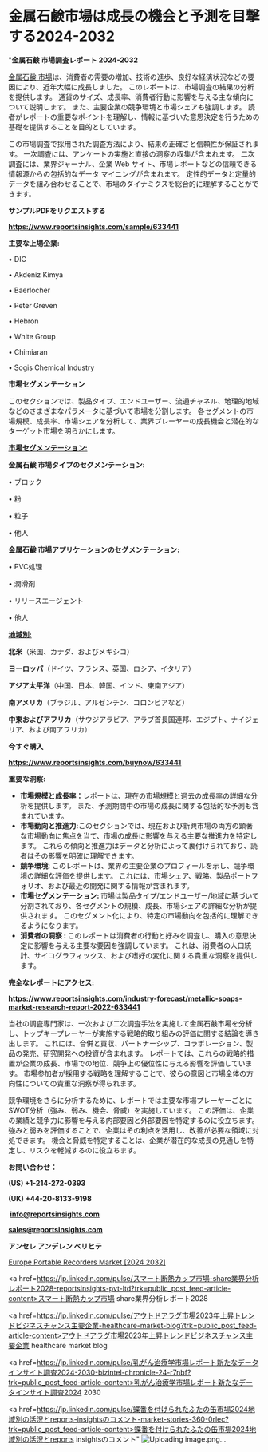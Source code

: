 # 金属石鹸市場は成長の機会と予測を目撃する2024-2032

"<strong>金属石鹸 市場調査レポート 2024-2032</strong>

<a href=https://www.reportsinsights.com/sample/633441>金属石鹸 市場</a>は、消費者の需要の増加、技術の進歩、良好な経済状況などの要因により、近年大幅に成長しました。 このレポートは、市場調査の結果の分析を提供します。 通貨のサイズ、成長率、消費者行動に影響を与える主な傾向について説明します。 また、主要企業の競争環境と市場シェアも強調します。 読者がレポートの重要なポイントを理解し、情報に基づいた意思決定を行うための基礎を提供することを目的としています。

この市場調査で採用された調査方法により、結果の正確さと信頼性が保証されます。 一次調査には、アンケートの実施と直接の洞察の収集が含まれます。 二次調査には、業界ジャーナル、企業 Web サイト、市場レポートなどの信頼できる情報源からの包括的なデータ マイニングが含まれます。 定性的データと定量的データを組み合わせることで、市場のダイナミクスを総合的に理解することができます。

<strong><b>サンプルPDFをリクエストする</b></strong>

<a href=https://www.reportsinsights.com/sample/633441><strong><u>https://www.reportsinsights.com/sample/633441</u></strong></a>

<strong>主要な上場企業:</strong>

• DIC

• Akdeniz Kimya

• Baerlocher

• Peter Greven

• Hebron

• White Group

• Chimiaran

• Sogis Chemical Industry

<strong>市場セグメンテーション</strong>

このセクションでは、製品タイプ、エンドユーザー、流通チャネル、地理的地域などのさまざまなパラメータに基づいて市場を分割します。 各セグメントの市場規模、成長率、市場シェアを分析して、業界プレーヤーの成長機会と潜在的なターゲット市場を明らかにします。

<strong><u>市場セグメンテーション</u></strong><strong><u>:</u></strong>

<strong>金属石鹸 市場タイプのセグメンテーション:</strong>

• ブロック

• 粉

• 粒子

• 他人

<strong>金属石鹸 市場アプリケーションのセグメンテーション:</strong>

• PVC処理

• 潤滑剤

• リリースエージェント

• 他人

<strong><u>地域別</u></strong><strong><u>:</u></strong>

<strong>北米</strong>（米国、カナダ、およびメキシコ）

<strong>ヨーロッパ</strong>（ドイツ、フランス、英国、ロシア、イタリア）

<strong>アジア太平洋</strong>（中国、日本、韓国、インド、東南アジア）

<strong>南アメリカ</strong>（ブラジル、アルゼンチン、コロンビアなど）

<strong>中東およびアフリカ</strong>（サウジアラビア、アラブ首長国連邦、エジプト、ナイジェリア、および南アフリカ）

<strong>今すぐ購入</strong>

<a href=https://www.reportsinsights.com/buynow/633441><strong><u>https://www.reportsinsights.com/buynow/633441</u></strong></a>

<strong>重要な洞察:</strong>
<ul>
  <li><strong>市場規模と成長率：</strong>レポートは、現在の市場規模と過去の成長率の詳細な分析を提供します。 また、予測期間中の市場の成長に関する包括的な予測も含まれています。</li>
  <li><strong>市場動向と推進力:</strong>このセクションでは、現在および新興市場の両方の顕著な市場動向に焦点を当て、市場の成長に影響を与える主要な推進力を特定します。 これらの傾向と推進力はデータと分析によって裏付けられており、読者はその影響を明確に理解できます。</li>
  <li><strong>競争環境</strong>: このレポートは、業界の主要企業のプロフィールを示し、競争環境の詳細な評価を提供します。 これには、市場シェア、戦略、製品ポートフォリオ、および最近の開発に関する情報が含まれます。</li>
  <li><strong>市場セグメンテーション: </strong>市場は製品タイプ/エンドユーザー/地域に基づいて分割されており、各セグメントの規模、成長、市場シェアの詳細な分析が提供されます。 このセグメント化により、特定の市場動向を包括的に理解できるようになります。</li>
  <li><strong>消費者の洞察 : </strong>このレポートは消費者の行動と好みを調査し、購入の意思決定に影響を与える主要な要因を強調しています。 これは、消費者の人口統計、サイコグラフィックス、および嗜好の変化に関する貴重な洞察を提供します。</li>
</ul>
<strong>完全なレポートにアクセス:</strong>

<a href=https://www.reportsinsights.com/industry-forecast/metallic-soaps-market-research-report-2022-633441><strong><u><b>https://www.reportsinsights.com/industry-forecast/metallic-soaps-market-research-report-2022-633441</b></u></strong></a>

当社の調査専門家は、一次および二次調査手法を実施して金属石鹸市場を分析し、トップキープレーヤーが実施する戦略的取り組みの評価に関する結論を導き出します。 これには、合併と買収、パートナーシップ、コラボレーション、製品の発売、研究開発への投資が含まれます。 レポートでは、これらの戦略的措置が企業の成長、市場での地位、競争上の優位性に与える影響を評価しています。 市場参加者が採用する戦略を理解することで、彼らの意図と市場全体の方向性についての貴重な洞察が得られます。

競争環境をさらに分析するために、レポートでは主要な市場プレーヤーごとにSWOT分析（強み、弱み、機会、脅威）を実施しています。 この評価は、企業の業績と競争力に影響を与える内部要因と外部要因を特定するのに役立ちます。 強みと弱みを評価することで、企業はその利点を活用し、改善が必要な領域に対処できます。 機会と脅威を特定することは、企業が潜在的な成長の見通しを特定し、リスクを軽減するのに役立ちます。

<strong>お問い合わせ：</strong>

<strong>(US) +1-214-272-0393</strong>

<strong>(UK) +44-20-8133-9198</strong>

<strong> </strong><a href=info@reportsinsights.com><strong><u>info@reportsinsights.com</u></strong></a>

<a href=sales@reportsinsights.com><strong><u>sales@reportsinsights.com</u></strong></a>

<strong>アンセレ アンデレン ベリヒテ</strong>

<a href=https://www.linkedin.com/pulse/europe-portable-recorders-market-latest-trends-j8a2f/>Europe Portable Recorders Market [2024 2032]</a>

<a href=https://jp.linkedin.com/pulse/スマート断熱カップ市場-share業界分析レポート2028-reportsinsights-pvt-ltd?trk=public_post_feed-article-content>スマート断熱カップ市場 share業界分析レポート2028</a>

<a href=https://jp.linkedin.com/pulse/アウトドアラグ市場2023年上昇トレンドビジネスチャンス主要企業-healthcare-market-blog?trk=public_post_feed-article-content>アウトドアラグ市場2023年上昇トレンドビジネスチャンス主要企業 healthcare market blog</a>

<a href=https://jp.linkedin.com/pulse/乳がん治療学市場レポート新たなデータインサイト調査2024-2030-bizintel-chronicle-24-r7nbf?trk=public_post_feed-article-content>乳がん治療学市場レポート新たなデータインサイト調査2024 2030</a>

<a href=https://jp.linkedin.com/pulse/蝶番を付けられたふたの缶市場2024地域別の活況とreports-insightsのコメント-market-stories-360-0rlec?trk=public_post_feed-article-content>蝶番を付けられたふたの缶市場2024地域別の活況とreports insightsのコメント</a>"
![Uploading image.png…]()
